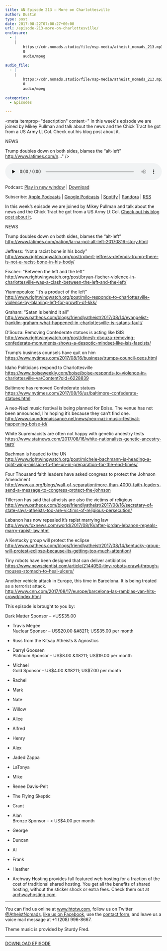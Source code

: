 ```yaml
---
title: AN Episode 213 – More on Charlottesville
author: Dustin
type: post
date: 2017-08-22T07:00:27+00:00
url: /episode-213-more-on-charlottesville/
enclosure:
  - |
    |
        https://cdn.nomads.studio/file/nsp-media/atheist_nomads_213.mp3
        0
        audio/mpeg
        
audio_file:
  - |
    |
        https://cdn.nomads.studio/file/nsp-media/atheist_nomads_213.mp3
        0
        audio/mpeg
        
categories:
  - Episodes

---
```

<div itemscope itemtype="http://schema.org/AudioObject">
  <meta itemprop="name" content=" episode 213 &#8211; More on Charlottesville" />
  
  <meta itemprop="uploadDate" content="2017-08-22T01:00:27-06:00" />
  
  <meta itemprop="encodingFormat" content="audio/mpeg" />
  
  <meta itemprop="description" content="
In this week's episode we are joined by Mikey Pullman and talk about the news and the Chick Tract he got from a US Army Lt Col. Check out his blog post about it.

NEWS

Trump doubles down on both sides, blames the “alt-left”
http://www.latimes.com/n..." />
  
  <meta itemprop="contentUrl" content="https://dts.podtrac.com/redirect.mp3/cdn.nomads.studio/file/nsp-media/atheist_nomads_213.mp3" />
  </p> 
  
  <div class="powerpress_player" id="powerpress_player_8476">
    <audio class="wp-audio-shortcode" id="audio-1610-220" preload="none" style="width: 100%;" controls="controls"><source type="audio/mpeg" src="https://dts.podtrac.com/redirect.mp3/cdn.nomads.studio/file/nsp-media/atheist_nomads_213.mp3?_=220" /><a href="https://dts.podtrac.com/redirect.mp3/cdn.nomads.studio/file/nsp-media/atheist_nomads_213.mp3">https://dts.podtrac.com/redirect.mp3/cdn.nomads.studio/file/nsp-media/atheist_nomads_213.mp3</a></audio>
  </div>
</div>

<p class="powerpress_links powerpress_links_mp3">
  Podcast: <a href="https://dts.podtrac.com/redirect.mp3/cdn.nomads.studio/file/nsp-media/atheist_nomads_213.mp3" class="powerpress_link_pinw" target="_blank" title="Play in new window" onclick="return powerpress_pinw('https://htotw.com/?powerpress_pinw=1610-podcast');" rel="nofollow">Play in new window</a> | <a href="https://dts.podtrac.com/redirect.mp3/cdn.nomads.studio/file/nsp-media/atheist_nomads_213.mp3" class="powerpress_link_d" title="Download" rel="nofollow" download="atheist_nomads_213.mp3">Download</a>
</p>

<p class="powerpress_links powerpress_subscribe_links">
  Subscribe: <a href="https://podcasts.apple.com/us/podcast/humanists-take-on-the-world/id530050098?mt=2&ls=1" class="powerpress_link_subscribe powerpress_link_subscribe_itunes" target="_blank" title="Subscribe on Apple Podcasts" rel="nofollow">Apple Podcasts</a> | <a href="https://www.google.com/podcasts?feed=aHR0cDovL2F0aGVpc3Rub21hZHMubGlic3luLmNvbS9yc3M%3D" class="powerpress_link_subscribe powerpress_link_subscribe_googleplay" target="_blank" title="Subscribe on Google Podcasts" rel="nofollow">Google Podcasts</a> | <a href="https://open.spotify.com/show/3LzK2xZGike6Tc1GEMtMbr?si=LieN9SNuTpq96smuaUsH8A" class="powerpress_link_subscribe powerpress_link_subscribe_spotify" target="_blank" title="Subscribe on Spotify" rel="nofollow">Spotify</a> | <a href="https://www.pandora.com/podcast/atheist-nomads/PC:10122?corr=62071012&part=ug" class="powerpress_link_subscribe powerpress_link_subscribe_pandora" target="_blank" title="Subscribe on Pandora" rel="nofollow">Pandora</a> | <a href="https://htotw.com/feed/podcast/" class="powerpress_link_subscribe powerpress_link_subscribe_rss" target="_blank" title="Subscribe via RSS" rel="nofollow">RSS</a>
</p>

<center>
</center>

  
In this week&#8217;s episode we are joined by Mikey Pullman and talk about the news and the Chick Tract he got from a US Army Lt Col. [Check out his blog post about it][1].

NEWS

Trump doubles down on both sides, blames the “alt-left”  
<http://www.latimes.com/nation/la-na-pol-alt-left-20170816-story.html>

Jeffress: “Not a racist bone in his body”  
 <http://www.rightwingwatch.org/post/robert-jeffress-defends-trump-there-is-not-a-racist-bone-in-his-body/>

Fischer: “Between the left and the left”  
 <http://www.rightwingwatch.org/post/bryan-fischer-violence-in-charlottesville-was-a-clash-between-the-left-and-the-left/>

Yiannopoulos: “It’s a product of the left”  
 <http://www.rightwingwatch.org/post/milo-responds-to-charlottesville-violence-by-blaming-left-for-growth-of-kkk/>

Graham: “Satan is behind it all”  
 <http://www.patheos.com/blogs/friendlyatheist/2017/08/14/evangelist-franklin-graham-what-happened-in-charlottesville-is-satans-fault/>

D’Souza: Removing Confederate statues is acting like ISIS  
 <http://www.rightwingwatch.org/post/dinesh-dsouza-removing-confederate-monuments-shows-a-despotic-mindset-like-isis-fascists/>

Trump&#8217;s business counsels have quit on him  
 <https://www.nytimes.com/2017/08/16/business/trumps-council-ceos.html>

Idaho Politicians respond to Charlottesville  
 <https://www.boiseweekly.com/boise/boise-responds-to-violence-in-charlottesville-va/Content?oid=6228839>

Baltimore has removed Confederate statues  
 <https://www.nytimes.com/2017/08/16/us/baltimore-confederate-statues.html>

A neo-Nazi music festival is being planned for Boise. The venue has not been announced, I&#8217;m hoping it&#8217;s because they can&#8217;t find one.  
 <http://www.soundrenaissance.net/news/neo-nazi-music-festival-happening-boise-id/>

White Supremacists are often not happy with genetic ancestry tests  
 <https://www.statnews.com/2017/08/16/white-nationalists-genetic-ancestry-test/>

Bachman is headed to the UN  
<http://www.rightwingwatch.org/post/michele-bachmann-is-heading-a-right-wing-mission-to-the-un-in-preparation-for-the-end-times/>

Four Thousand faith leaders have asked congress to protect the Johnson Amendment  
 <http://www.au.org/blogs/wall-of-separation/more-than-4000-faith-leaders-send-a-message-to-congress-protect-the-johnson>

Tillerson has said that atheists are also the victims of religious  
 <http://www.patheos.com/blogs/friendlyatheist/2017/08/16/secretary-of-state-says-atheists-too-are-victims-of-religious-persecution/>

Lebanon has now repealed it’s rapist marrying law  
 <http://www.foxnews.com/world/2017/08/16/after-jordan-lebanon-repeals-marry-rapist-law.html>

A Kentucky group will protect the eclipse  
 <http://www.patheos.com/blogs/friendlyatheist/2017/08/14/kentucky-group-will-protest-eclipse-because-its-getting-too-much-attention/>

Tiny robots have been designed that can deliver antibiotics  
 <https://www.newscientist.com/article/2144050-tiny-robots-crawl-through-mouses-stomach-to-heal-ulcers/>

Another vehicle attack in Europe, this time in Barcelona. It is being treated as a terrorist attack.  
 <http://www.cnn.com/2017/08/17/europe/barcelona-las-ramblas-van-hits-crowd/index.html>

This episode is brought to you by:

Dark Matter Sponsor &#8211; >US$35.00  
* Travis Megee  
Nuclear Sponsor &#8211; US$20.00 &#8211; US$35.00 per month  
* Russ from the Kitsap Atheists & Agnostics  
* Darryl Goossen  
Platinum Sponsor &#8211; US$8.00 &#8211; US$19.00 per month  
* Michael  
Gold Sponsor &#8211; US$4.00 &#8211; US$7.00 per month  
* Rachel  
* Mark  
* Nate  
* Willow  
* Alice  
* Alfred  
* Henry  
* Alex  
* Jaded Zappa  
* LaTonya  
* Mike  
* Renee Davis-Pelt  
* The Flying Skeptic  
* Grant  
* Alan  
Bronze Sponsor &#8211; < US$4.00 per month  
* George  
* Duncan  
* Al  
* Frank  
* Heather

* Archway Hosting provides full featured web hosting for a fraction of the cost of traditional shared hosting. You get all the benefits of shared hosting, without the sticker shock or extra fees. Check them out at <a href="http://archwayhosting.com/" target="_blank" rel="noopener">archwayhosting.com</a>.

<hr width="500" />

You can find us online at <a href="https://www.htotw.com/" target="_blank" rel="noopener">www.htotw.com</a>, follow us on Twitter <a href="https://htotw.com/twitter" target="_blank" rel="noopener">@AtheistNomads</a>, <a href="https://htotw.com/facebook" target="_blank" rel="noopener">like us on Facebook</a>, use the [contact form](https://htotw.com/contact), and leave us a voice mail message at +1 (208) 996-8667.

Theme music is provided by Sturdy Fred.

<hr width="”500”" />

[DOWNLOAD EPISODE][2]

 [1]: http://beardedatheist.blogspot.com/2017/08/i-was-at-work-when-military-officer-in.html
 [2]: https://dts.podtrac.com/redirect.mp3/cdn.nomads.studio/file/nsp-media/atheist_nomads_213.mp3